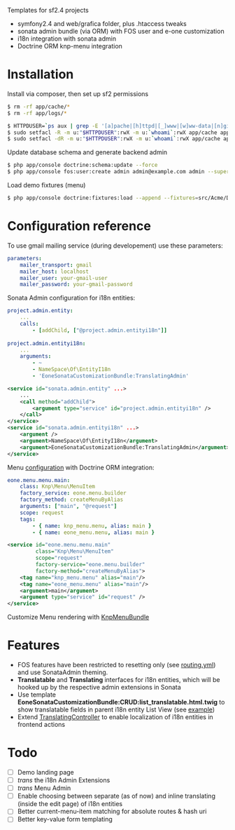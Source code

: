 Templates for sf2.4 projects

* symfony2.4 and web/grafica folder, plus .htaccess tweaks
* sonata admin bundle (via ORM) with FOS user and e-one customization
* i18n integration with sonata admin
* Doctrine ORM knp-menu integration

# Installation
Install via composer, then set up sf2 permissions
```sh
$ rm -rf app/cache/*
$ rm -rf app/logs/*

$ HTTPDUSER=`ps aux | grep -E '[a]pache|[h]ttpd|[_]www|[w]ww-data|[n]ginx' | grep -v root | head -1 | cut -d\  -f1`
$ sudo setfacl -R -m u:"$HTTPDUSER":rwX -m u:`whoami`:rwX app/cache app/logs
$ sudo setfacl -dR -m u:"$HTTPDUSER":rwX -m u:`whoami`:rwX app/cache app/logs
```
Update database schema and generate backend admin
```sh
$ php app/console doctrine:schema:update --force
$ php app/console fos:user:create admin admin@example.com admin --super-admin
```
Load demo fixtures (menu)
```sh
$ php app/console doctrine:fixtures:load --append --fixtures=src/Acme/DemoBundle/DataFixtures/ORM
```

# Configuration reference
To use gmail mailing service (during developement) use these parameters:
```yml
parameters:
    mailer_transport: gmail
    mailer_host: localhost
    mailer_user: your-gmail-user
    mailer_password: your-gmail-password
```

Sonata Admin configuration for i18n entities:
```yml
project.admin.entity:
    ...
    calls:
        - [addChild, ["@project.admin.entityi18n"]]    
            
project.admin.entityi18n:
    ...
    arguments:
        - ~
        - NameSpace\Of\EntityI18n
        - 'EoneSonataCustomizationBundle:TranslatingAdmin'
```
```xml
<service id="sonata.admin.entity" ...>
    ...
    <call method="addChild">
        <argument type="service" id="project.admin.entityi18n" />
    </call>
</service>
<service id="sonata.admin.entityi18n" ...>    
    <argument />
    <argument>NameSpace\Of\EntityI18n</argument>
    <argument>EoneSonataCustomizationBundle:TranslatingAdmin</argument>
</service>
```

Menu [configuration](src/Eone/MenuBundle/Resources/config/services.yml#L7-15) with Doctrine ORM integration:
```yml
eone.menu.menu.main:
    class: Knp\Menu\MenuItem
    factory_service: eone.menu.builder
    factory_method: createMenuByAlias
    arguments: ["main", "@request"]
    scope: request
    tags:
        - { name: knp_menu.menu, alias: main }
        - { name: eone_menu.menu, alias: main }
```
```xml
<service id="eone.menu.menu.main"
         class="Knp\Menu\MenuItem"
         scope="request"
         factory-service="eone.menu.builder"
         factory-method="createMenuByAlias">
    <tag name="knp_menu.menu" alias="main"/>
    <tag name="eone_menu.menu" alias="main"/>
    <argument>main</argument>
    <argument type="service" id="request" />
</service>
```

Customize Menu rendering with [KnpMenuBundle](https://github.com/KnpLabs/KnpMenuBundle/blob/1.1.x/Resources/doc/custom_renderer.md)

# Features
* FOS features have been restricted to resetting only (see [routing.yml](app/config/routing.yml)) and use SonataAdmin theming.
* **Translatable** and **Translating** interfaces for i18n entities, which will be hooked up by the respective admin extensions in Sonata
* Use template **EoneSonataCustomizationBundle:CRUD:list_translatable.html.twig** to show translatable fields in parent i18n entity List View (see [example](src/Acme/DemoBundle/Admin/NewsAdmin.php#L23))
* Extend [TranslatingController](src/Eone/SonataCustomizationBundle/Controller/TranslatingController.php) to enable localization of i18n entities in frontend actions

# Todo
* [ ] Demo landing page
* [ ] *trans* the i18n Admin Extensions
* [ ] *trans* Menu Admin
* [ ] Enable choosing between separate (as of now) and inline translating (inside the edit page) of i18n entities
* [ ] Better current-menu-item matching for absolute routes & hash uri
* [ ] Better key-value form templating
